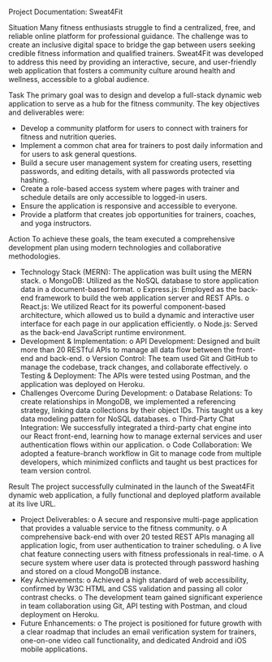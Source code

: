 Project Documentation: Sweat4Fit

Situation
Many fitness enthusiasts struggle to find a centralized, free, and reliable online platform for professional guidance. The challenge was to create an inclusive digital space to bridge the gap between users seeking credible fitness information and qualified trainers. Sweat4Fit was developed to address this need by providing an interactive, secure, and user-friendly web application that fosters a community culture around health and wellness, accessible to a global audience.

Task
The primary goal was to design and develop a full-stack dynamic web application to serve as a hub for the fitness community.
The key objectives and deliverables were:
* Develop a community platform for users to connect with trainers for fitness and nutrition queries.
* Implement a common chat area for trainers to post daily information and for users to ask general questions.
* Build a secure user management system for creating users, resetting passwords, and editing details, with all passwords protected via hashing.
* Create a role-based access system where pages with trainer and schedule details are only accessible to logged-in users.
* Ensure the application is responsive and accessible to everyone.
* Provide a platform that creates job opportunities for trainers, coaches, and yoga instructors.

Action
To achieve these goals, the team executed a comprehensive development plan using modern technologies and collaborative methodologies.
* Technology Stack (MERN): The application was built using the MERN stack.
o MongoDB: Utilized as the NoSQL database to store application data in a document-based format.
o Express.js: Employed as the back-end framework to build the web application server and REST APIs.
o React.js: We utilized React for its powerful component-based architecture, which allowed us to build a dynamic and interactive user interface for each page in our application efficiently.
o Node.js: Served as the back-end JavaScript runtime environment.
* Development & Implementation:
o API Development: Designed and built more than 20 RESTful APIs to manage all data flow between the front-end and back-end.
o Version Control: The team used Git and GitHub to manage the codebase, track changes, and collaborate effectively.
o Testing & Deployment: The APIs were tested using Postman, and the application was deployed on Heroku.
* Challenges Overcome During Development:
o Database Relations: To create relationships in MongoDB, we implemented a referencing strategy, linking data collections by their object IDs. This taught us a key data modeling pattern for NoSQL databases.
o Third-Party Chat Integration: We successfully integrated a third-party chat engine into our React front-end, learning how to manage external services and user authentication flows within our application.
o Code Collaboration: We adopted a feature-branch workflow in Git to manage code from multiple developers, which minimized conflicts and taught us best practices for team version control.

Result
The project successfully culminated in the launch of the 
Sweat4Fit dynamic web application, a fully functional and deployed platform available at its live URL.
* Project Deliverables:
o A secure and responsive multi-page application that provides a valuable service to the fitness community.
o A comprehensive back-end with over 20 tested REST APIs managing all application logic, from user authentication to trainer scheduling.
o A live chat feature connecting users with fitness professionals in real-time.
o A secure system where user data is protected through password hashing and stored on a cloud MongoDB instance.
* Key Achievements:
o Achieved a high standard of web accessibility, confirmed by W3C HTML and CSS validation and passing all color contrast checks.
o The development team gained significant experience in team collaboration using Git, API testing with Postman, and cloud deployment on Heroku.
* Future Enhancements:
o The project is positioned for future growth with a clear roadmap that includes an email verification system for trainers, one-on-one video call functionality, and dedicated Android and iOS mobile applications.


